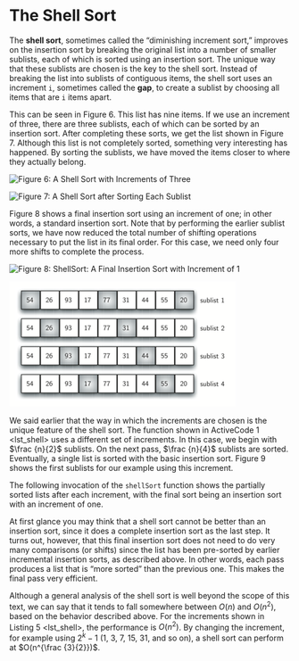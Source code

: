 The Shell Sort
==============

The **shell sort**, sometimes called the “diminishing increment sort,”
improves on the insertion sort by breaking the original list into a
number of smaller sublists, each of which is sorted using an insertion
sort. The unique way that these sublists are chosen is the key to the
shell sort. Instead of breaking the list into sublists of contiguous
items, the shell sort uses an increment `i`, sometimes called the
**gap**, to create a sublist by choosing all items that are `i` items
apart.

This can be seen in Figure 6. This list has
nine items. If we use an increment of three, there are three sublists,
each of which can be sorted by an insertion sort. After completing these
sorts, we get the list shown in Figure 7.
Although this list is not completely sorted, something very interesting
has happened. By sorting the sublists, we have moved the items closer to
where they actually belong.

![Figure 6: A Shell Sort with Increments of
Three](Figures/shellsortA.png)

![Figure 7: A Shell Sort after Sorting Each
Sublist](Figures/shellsortB.png)

Figure 8 shows a final insertion sort using an
increment of one; in other words, a standard insertion sort. Note that
by performing the earlier sublist sorts, we have now reduced the total
number of shifting operations necessary to put the list in its final
order. For this case, we need only four more shifts to complete the
process.

![Figure 8: ShellSort: A Final Insertion Sort with Increment of
1](Figures/shellsortC.png)

![Figure 9: Initial Sublists for a Shell Sort](Figures/shellsortD.png)

We said earlier that the way in which the increments are chosen is the
unique feature of the shell sort. The function shown in
ActiveCode 1 &lt;lst\_shell&gt; uses a different set of increments. In
this case, we begin with $\frac {n}{2}$ sublists. On the next pass,
$\frac {n}{4}$ sublists are sorted. Eventually, a single list is sorted
with the basic insertion sort. Figure 9 shows
the first sublists for our example using this increment.

The following invocation of the `shellSort` function shows the partially
sorted lists after each increment, with the final sort being an
insertion sort with an increment of one.

At first glance you may think that a shell sort cannot be better than an
insertion sort, since it does a complete insertion sort as the last
step. It turns out, however, that this final insertion sort does not
need to do very many comparisons (or shifts) since the list has been
pre-sorted by earlier incremental insertion sorts, as described above.
In other words, each pass produces a list that is “more sorted” than the
previous one. This makes the final pass very efficient.

Although a general analysis of the shell sort is well beyond the scope
of this text, we can say that it tends to fall somewhere between $O(n)$
and $O(n^{2})$, based on the behavior described above. For the
increments shown in Listing 5 &lt;lst\_shell&gt;, the performance is
$O(n^{2})$. By changing the increment, for example using $2^{k}-1$ (1,
3, 7, 15, 31, and so on), a shell sort can perform at
$O(n^{\frac {3}{2}})$.

